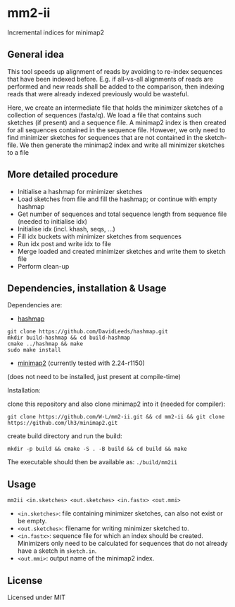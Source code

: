 # mm2-ii
Incremental indices for minimap2


## General idea

This tool speeds up alignment of reads by avoiding to re-index sequences that have been indexed before.
E.g. if all-vs-all alignments of reads are performed and new reads shall be added to the comparison,
then indexing reads that were already indexed previously would be wasteful.

Here, we create an intermediate file that holds the minimizer sketches of a collection of sequences (fasta/q).
We load a file that contains such sketches (if present) and a sequence file. 
A minimap2 index is then created for all sequences contained in the sequence file. 
However, we only need to find minimizer sketches for sequences that are not contained in the sketch-file.
We then generate the minimap2 index and write all minimizer sketches to a file

## More detailed procedure

- Initialise a hashmap for minimizer sketches
- Load sketches from file and fill the hashmap; or continue with empty hashmap
- Get number of sequences and total sequence length from sequence file (needed to initialise idx)
- Initialise idx (incl. khash, seqs, ...)
- Fill idx buckets with minimizer sketches from sequences
- Run idx post and write idx to file
- Merge loaded and created minimizer sketches and write them to sketch file
- Perform clean-up


## Dependencies, installation & Usage

Dependencies are:

- [hashmap](https://github.com/DavidLeeds/hashmap)

```
git clone https://github.com/DavidLeeds/hashmap.git
mkdir build-hashmap && cd build-hashmap
cmake ../hashmap && make
sudo make install
```


- [minimap2](https://github.com/lh3/minimap2) (currently tested with 2.24-r1150)

(does not need to be installed, just present at compile-time)


Installation:

clone this repository and also clone minimap2 into it (needed for compiler):

`git clone https://github.com/W-L/mm2-ii.git && cd mm2-ii && git clone https://github.com/lh3/minimap2.git`

create build directory and run the build:

`mkdir -p build && cmake -S . -B build && cd build && make`

The executable should then be available as: `./build/mm2ii`

## Usage

`mm2ii <in.sketches> <out.sketches> <in.fastx> <out.mmi>`

- `<in.sketches>`: file containing minimizer sketches, can also not exist or be empty.
- `<out.sketches>`: filename for writing minimizer sketched to.
- `<in.fastx>`: sequence file for which an index should be created. 
Minimizers only need to be calculated for sequences that do not already have a sketch in `sketch.in`.
- `<out.mmi>`: output name of the minimap2 index.




## License

Licensed under MIT






